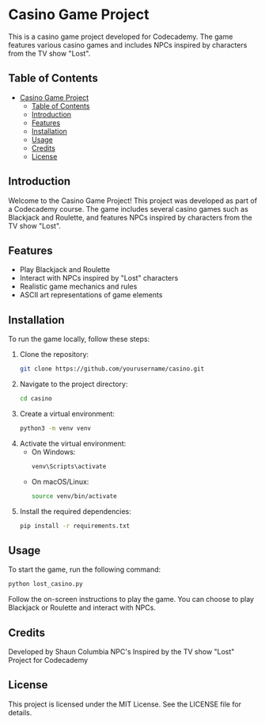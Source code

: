 # Casino Game Project

This is a casino game project developed for Codecademy. The game features various casino games and includes NPCs inspired by characters from the TV show "Lost".

## Table of Contents
- [Casino Game Project](#casino-game-project)
  - [Table of Contents](#table-of-contents)
  - [Introduction](#introduction)
  - [Features](#features)
  - [Installation](#installation)
  - [Usage](#usage)
  - [Credits](#credits)
  - [License](#license)

## Introduction
Welcome to the Casino Game Project! This project was developed as part of a Codecademy course. The game includes several casino games such as Blackjack and Roulette, and features NPCs inspired by characters from the TV show "Lost".

## Features
- Play Blackjack and Roulette
- Interact with NPCs inspired by "Lost" characters
- Realistic game mechanics and rules
- ASCII art representations of game elements

## Installation
To run the game locally, follow these steps:

1. Clone the repository:
    ```bash
    git clone https://github.com/yourusername/casino.git
    ```
2. Navigate to the project directory:
    ```bash
    cd casino
    ```
3. Create a virtual environment:
    ```bash
    python3 -m venv venv
    ```
4. Activate the virtual environment:
    - On Windows:
        ```bash
        venv\Scripts\activate
        ```
    - On macOS/Linux:
        ```bash
        source venv/bin/activate
        ```
5. Install the required dependencies:
    ```bash
    pip install -r requirements.txt
    ```

## Usage
To start the game, run the following command:
```bash
python lost_casino.py
```
Follow the on-screen instructions to play the game. You can choose to play Blackjack or Roulette and interact with NPCs.

## Credits
Developed by Shaun Columbia
NPC's Inspired by the TV show "Lost"
Project for Codecademy

## License
This project is licensed under the MIT License. See the LICENSE file for details.



